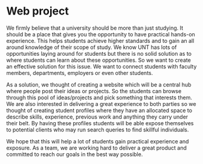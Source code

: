 Web project
===========

We firmly believe that a university should be more than just studying. It should be a place that gives you the opportunity to have practical hands-on experience. This helps students achieve higher standards and to gain an all around knowledge of their scope of study. We know UNT has lots of opportunities laying around for students but there is no solid solution as to where students can learn about these opportunities. So we want to create an effective solution for this issue. We want to connect students with faculty members, departments, employers or even other students.

As a solution, we thought of creating a website which will be a central hub where people post their ideas or projects. So the students can browse through this pool of ideas/projects and pick something that interests them. We are also interested in delivering a great experience to both parties so we thought of creating student profiles where they have an allocated space to describe skills, experience, previous work and anything they carry under their belt. By having these profiles students will be able expose themselves to potential clients who may run search queries to find skillful individuals. 

We hope that this will help a lot of students gain practical experience and exposure. As a team, we are working hard to deliver a great product and committed to reach our goals in the best way possible. 
